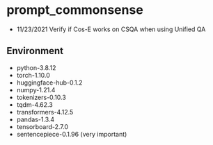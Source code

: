 # prompt_commonsense
- 11/23/2021 Verify if Cos-E works on CSQA when using Unified QA


## Environment
- python-3.8.12
- torch-1.10.0 
- huggingface-hub-0.1.2 
- numpy-1.21.4 
- tokenizers-0.10.3 
- tqdm-4.62.3
- transformers-4.12.5
- pandas-1.3.4
- tensorboard-2.7.0
- sentencepiece-0.1.96 (very important)